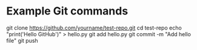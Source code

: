 # Example Git commands
git clone https://github.com/yourname/test-repo.git
cd test-repo
echo "print('Hello GitHub')" > hello.py
git add hello.py
git commit -m "Add hello file"
git push
